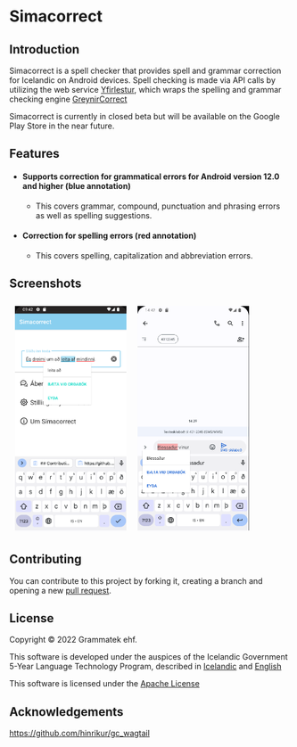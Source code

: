 # Simacorrect

## Introduction

Simacorrect is a spell checker that provides spell and grammar correction for Icelandic on Android devices.
Spell checking is made via API calls by utilizing the web service [Yfirlestur](https://github.com/mideind/), which  wraps the spelling and grammar checking engine
[GreynirCorrect](https://github.com/mideind/GreynirCorrect)

Simacorrect is currently in closed beta but will be available on the Google Play Store in the near future.

## Features
- #### Supports correction for grammatical errors for Android version 12.0 and higher (blue annotation)
    - This covers grammar, compound, punctuation and phrasing errors as well as spelling suggestions.
- #### Correction for spelling errors (red annotation)
    - This covers spelling, capitalization and abbreviation errors.

## Screenshots

[<img src=".github/images/screenshot1.png" align="left"
width="200"
hspace="10" vspace="10">](/readme/Wallabag%20Reading%20List.png)

[<img src=".github/images/screenshot2.png" align="center"
width="200"
hspace="10" vspace="10">](/readme/Wallabag%20Reading%20List.png)


## Contributing

You can contribute to this project by forking it, creating a branch and opening a new
[pull request](https://github.com/grammatek/simacorrect/pulls).

## License

Copyright © 2022 Grammatek ehf.


This software is developed under the auspices of the Icelandic Government 5-Year Language Technology Program, described in
[Icelandic](https://www.stjornarradid.is/lisalib/getfile.aspx?itemid=56f6368e-54f0-11e7-941a-005056bc530c) and
[English](https://clarin.is/media/uploads/mlt-en.pdf)

This software is licensed under the [Apache License](LICENSE)

## Acknowledgements
https://github.com/hinrikur/gc_wagtail

